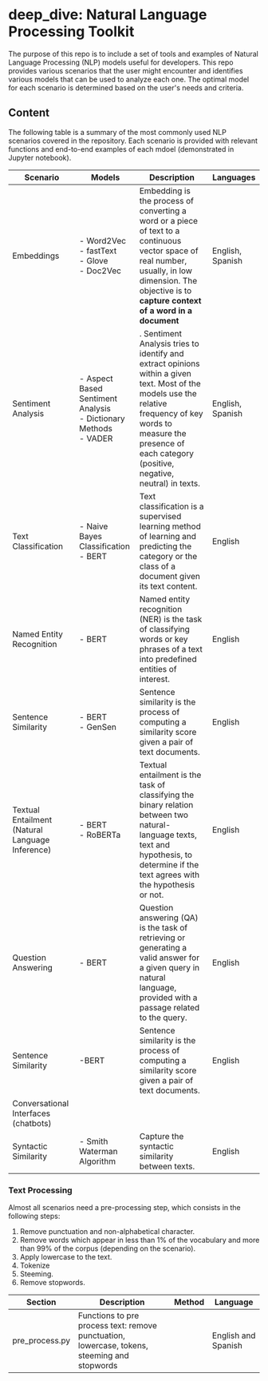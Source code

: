 # deep_dive: Natural Language Processing Toolkit

The purpose of this repo is to include a set of tools and examples of Natural Language Processing (NLP) models useful for developers. This repo provides various scenarios that the user might encounter and identifies various models that can be used to analyze each one. The optimal model for each scenario is determined based on the user's needs and criteria. 

## Content

The following table is a summary of the most commonly used NLP scenarios covered in the repository. Each scenario is provided with relevant functions and end-to-end examples of each mdoel (demonstrated in Jupyter notebook). 

| Scenario                              |  Models | Description|Languages|
|-------------------------|  ------------------- |-------|---|
|Embeddings | - Word2Vec <br>- fastText<br>- Glove<br>- Doc2Vec| Embedding is the process of converting a word or a piece of text to a continuous vector space of real number, usually, in low dimension. The objective is to **capture context of a word in a document** | English, Spanish|
|Sentiment Analysis | - Aspect Based Sentiment Analysis <br> - Dictionary Methods <br> - VADER| . Sentiment Analysis tries to identify and extract opinions within a given text. Most of the models use the relative frequency of key words to measure the presence of each category (positive, negative, neutral) in texts. | English, Spanish |
|Text Classification| - Naive Bayes Classification<br> - BERT | Text classification is a supervised learning method of learning and predicting the category or the class of a document given its text content.| English |
| Named Entity Recognition | - BERT | Named entity recognition (NER) is the task of classifying words or key phrases of a text into predefined entities of interest. | English |
| Sentence Similarity | - BERT<br>-  GenSen | Sentence similarity is the process of computing a similarity score given a pair of text documents. | English| 
| Textual Entailment (Natural Language Inference) | - BERT<br>- RoBERTa | Textual entailment is the task of classifying the binary relation between two natural-language texts, text and hypothesis, to determine if the text agrees with the hypothesis or not.| English|
| Question Answering |- BERT | Question answering (QA) is the task of retrieving or generating a valid answer for a given query in natural language, provided with a passage related to the query. | English |
| Sentence Similarity |-BERT | Sentence similarity is the process of computing a similarity score given a pair of text documents. | English | 
| Conversational Interfaces (chatbots)| |  | | 
| Syntactic Similarity | - Smith Waterman Algorithm | Capture the syntactic similarity between texts. | English | 

### Text Processing

Almost all scenarios need a pre-processing step, which consists in the following steps:
1. Remove punctuation and non-alphabetical character.
2. Remove words which appear in less than 1% of the vocabulary and more than 99% of the corpus (depending on the scenario).
2. Apply lowercase to the text. 
3. Tokenize
4. Steeming. 
5. Remove stopwords. 


|Section | Description | Method | Language | 
|-------------------| ------------------- |-------------|-------------|
| pre_process.py | Functions to pre process text: remove punctuation, lowercase, tokens, steeming and stopwords | | English and Spanish |



